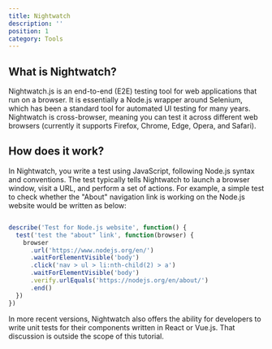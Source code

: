 ```yaml
---
title: Nightwatch
description: ''
position: 1
category: Tools
---
```


## What is Nightwatch?

Nightwatch.js is an end-to-end (E2E) testing tool for web applications that run on a browser. It is essentially a Node.js wrapper around Selenium, which has been a standard tool for automated UI testing for many years. Nightwatch is cross-browser, meaning you can test it across different web browsers (currently it supports Firefox, Chrome, Edge, Opera, and Safari).

## How does it work?

In Nightwatch, you write a test using JavaScript, following Node.js syntax and conventions. The test typically tells Nightwatch to launch a browser window, visit a URL, and perform a set of actions. For example, a simple test to check whether the "About" navigation link is working on the Node.js website would be written as below:

```js

describe('Test for Node.js website', function() {
  test('test the "about" link', function(browser) {
    browser
      .url('https://www.nodejs.org/en/')
      .waitForElementVisible('body')
      .click('nav > ul > li:nth-child(2) > a')
      .waitForElementVisible('body')
      .verify.urlEquals('https://nodejs.org/en/about/')
      .end()
  })
})
```

<alert>
    In more recent versions, Nightwatch also offers the ability for developers to write unit tests for their components written in React or Vue.js. That discussion is outside the scope of this tutorial.
</alert>
